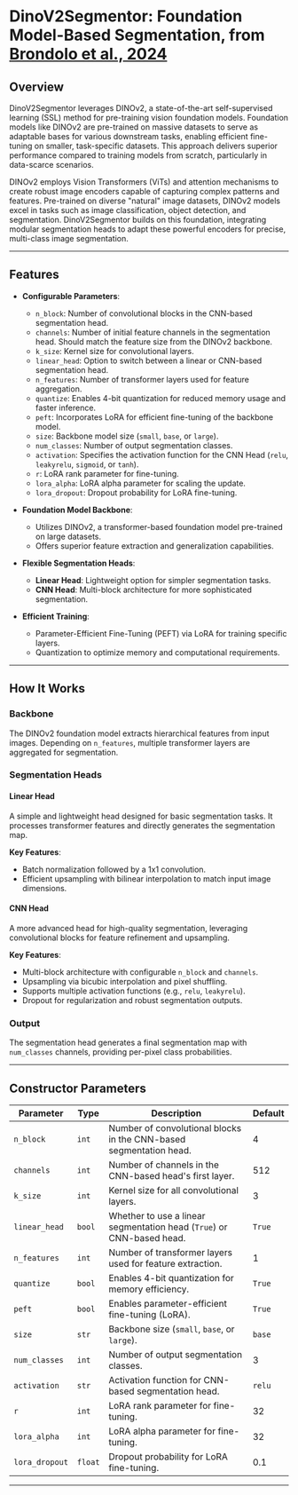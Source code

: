 # DinoV2Segmentor: Foundation Model-Based Segmentation, from [Brondolo et al., 2024](https://arxiv.org/pdf/2407.18100)

## Overview

DinoV2Segmentor leverages DINOv2, a state-of-the-art self-supervised learning (SSL) method for pre-training vision foundation models. Foundation models like DINOv2 are pre-trained on massive datasets to serve as adaptable bases for various downstream tasks, enabling efficient fine-tuning on smaller, task-specific datasets. This approach delivers superior performance compared to training models from scratch, particularly in data-scarce scenarios.

DINOv2 employs Vision Transformers (ViTs) and attention mechanisms to create robust image encoders capable of capturing complex patterns and features. Pre-trained on diverse "natural" image datasets, DINOv2 models excel in tasks such as image classification, object detection, and segmentation. DinoV2Segmentor builds on this foundation, integrating modular segmentation heads to adapt these powerful encoders for precise, multi-class image segmentation.

---
## Features

- **Configurable Parameters**:
  - `n_block`: Number of convolutional blocks in the CNN-based segmentation head.
  - `channels`: Number of initial feature channels in the segmentation head. Should match the feature size from the DINOv2 backbone.
  - `k_size`: Kernel size for convolutional layers.
  - `linear_head`: Option to switch between a linear or CNN-based segmentation head.
  - `n_features`: Number of transformer layers used for feature aggregation.
  - `quantize`: Enables 4-bit quantization for reduced memory usage and faster inference.
  - `peft`: Incorporates LoRA for efficient fine-tuning of the backbone model.
  - `size`: Backbone model size (`small`, `base`, or `large`).
  - `num_classes`: Number of output segmentation classes.
  - `activation`: Specifies the activation function for the CNN Head (`relu`, `leakyrelu`, `sigmoid`, or `tanh`).
  - `r`: LoRA rank parameter for fine-tuning.
  - `lora_alpha`: LoRA alpha parameter for scaling the update.
  - `lora_dropout`: Dropout probability for LoRA fine-tuning.

- **Foundation Model Backbone**:
  - Utilizes DINOv2, a transformer-based foundation model pre-trained on large datasets.
  - Offers superior feature extraction and generalization capabilities.

- **Flexible Segmentation Heads**:
  - **Linear Head**: Lightweight option for simpler segmentation tasks.
  - **CNN Head**: Multi-block architecture for more sophisticated segmentation.

- **Efficient Training**:
  - Parameter-Efficient Fine-Tuning (PEFT) via LoRA for training specific layers.
  - Quantization to optimize memory and computational requirements.

---
## How It Works

### Backbone
The DINOv2 foundation model extracts hierarchical features from input images. Depending on `n_features`, multiple transformer layers are aggregated for segmentation.

### Segmentation Heads
#### Linear Head
A simple and lightweight head designed for basic segmentation tasks. It processes transformer features and directly generates the segmentation map.

**Key Features**:
- Batch normalization followed by a 1x1 convolution.
- Efficient upsampling with bilinear interpolation to match input image dimensions.

#### CNN Head
A more advanced head for high-quality segmentation, leveraging convolutional blocks for feature refinement and upsampling.

**Key Features**:
- Multi-block architecture with configurable `n_block` and `channels`.
- Upsampling via bicubic interpolation and pixel shuffling.
- Supports multiple activation functions (e.g., `relu`, `leakyrelu`).
- Dropout for regularization and robust segmentation outputs.

### Output
The segmentation head generates a final segmentation map with `num_classes` channels, providing per-pixel class probabilities.

---
## Constructor Parameters

| Parameter       | Type    | Description                                                                | Default    |
|-----------------|---------|----------------------------------------------------------------------------|------------|
| `n_block`       | `int`   | Number of convolutional blocks in the CNN-based segmentation head.         | 4          |
| `channels`      | `int`   | Number of channels in the CNN-based head's first layer.                   | 512        |
| `k_size`        | `int`   | Kernel size for all convolutional layers.                                 | 3          |
| `linear_head`   | `bool`  | Whether to use a linear segmentation head (`True`) or CNN-based head.     | `True`     |
| `n_features`    | `int`   | Number of transformer layers used for feature extraction.                 | 1          |
| `quantize`      | `bool`  | Enables 4-bit quantization for memory efficiency.                         | `True`    |
| `peft`          | `bool`  | Enables parameter-efficient fine-tuning (LoRA).                          | `True`    |
| `size`          | `str`   | Backbone size (`small`, `base`, or `large`).                              | `base`     |
| `num_classes`   | `int`   | Number of output segmentation classes.                                    | 3          |
| `activation`    | `str`   | Activation function for CNN-based segmentation head.                      | `relu`     |
| `r`             | `int`   | LoRA rank parameter for fine-tuning.                                      | 32         |
| `lora_alpha`    | `int`   | LoRA alpha parameter for fine-tuning.                                     | 32         |
| `lora_dropout`  | `float` | Dropout probability for LoRA fine-tuning.                                 | 0.1        |

---

